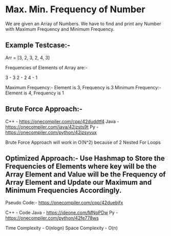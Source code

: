 # Max. Min. Frequency of Number

We are given an Array of Numbers. We have to find and print any Number with Maximum Frequency and Minimum Frequency.

## Example Testcase:-

Arr = [3, 2, 3, 2, 4, 3]

Frequencies of Elements of Array are:-

3 - 3
2 - 2
4 - 1

Maximum Frequency:- Element is 3, Frequency is 3
Minimum Frequency:- Element is 4, Frequency is 1

## Brute Force Approach:-
C++ - https://onecompiler.com/cpp/42duddtf4
Java - https://onecompiler.com/java/42jzsts9t
Py - https://onecompiler.com/python/42jzsyvux


Brute Force Approach will work in O(N^2) because of 2 Nested For Loops

## Optimized Approach:- Use Hashmap to Store the Frequencies of Elements where key will be the Array Element and Value will be the Frequency of Array Element and Update our Maximum and Minimum Frequencies Accordingly.

Pseudo Code:- https://onecompiler.com/cpp/42duebjfx

C++ - Code
Java - https://ideone.com/MNpPDw
Py - https://onecompiler.com/python/42fe778ws

Time Complexity - O(nlogn)
Space Complexity - O(n)
